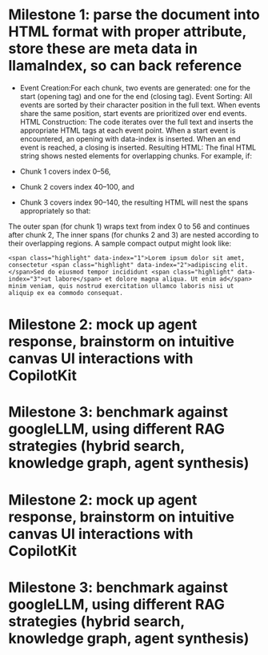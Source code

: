 # Milestone 1: parse the document into HTML format with proper attribute, store these are meta data in llamaIndex, so can back reference 


- Event Creation:For each chunk, two events are generated: one for the start (opening tag) and one for the end (closing tag).
Event Sorting:
All events are sorted by their character position in the full text. When events share the same position, start events are prioritized over end events.
HTML Construction:
The code iterates over the full text and inserts the appropriate HTML tags at each event point.
When a start event is encountered, an opening <span> with data-index is inserted.
When an end event is reached, a closing </span> is inserted.
Resulting HTML:
The final HTML string shows nested <span> elements for overlapping chunks. For example, if:

- Chunk 1 covers index 0–56,
- Chunk 2 covers index 40–100, and
- Chunk 3 covers index 90–140,
the resulting HTML will nest the spans appropriately so that:

The outer span (for chunk 1) wraps text from index 0 to 56 and continues after chunk 2,
The inner spans (for chunks 2 and 3) are nested according to their overlapping regions.
A sample compact output might look like:

```
<span class="highlight" data-index="1">Lorem ipsum dolor sit amet, consectetur <span class="highlight" data-index="2">adipiscing elit. </span>Sed do eiusmod tempor incididunt <span class="highlight" data-index="3">ut labore</span> et dolore magna aliqua. Ut enim ad</span> minim veniam, quis nostrud exercitation ullamco laboris nisi ut aliquip ex ea commodo consequat.
```


# Milestone 2: mock up agent response, brainstorm on intuitive canvas UI interactions with CopilotKit 
# Milestone 3: benchmark against googleLLM, using different RAG strategies (hybrid search, knowledge graph, agent synthesis)



# Milestone 2: mock up agent response, brainstorm on intuitive canvas UI interactions with CopilotKit 
# Milestone 3: benchmark against googleLLM, using different RAG strategies (hybrid search, knowledge graph, agent synthesis)
